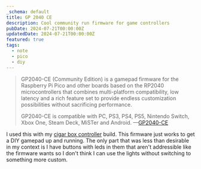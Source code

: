 ```yaml
---
_schema: default
title: GP 2040 CE
description: Cool community run firmware for game controllers
pubDate: 2024-07-21T00:00:00Z
updatedDate: 2024-07-21T00:00:00Z
featured: true
tags:
  - note
  - pico
  - diy
---
```


> GP2040-CE (Community Edition) is a gamepad firmware for the Raspberry Pi Pico and other boards based on the RP2040 microcontrollers that combines multi-platform compatibility, low latency and a rich feature set to provide endless customization possibilities without sacrificing performance.
>
> GP2040-CE is compatible with PC, PS3, PS4, PS5, Nintendo Switch, Xbox One, Steam Deck, MiSTer and Android.
> —[GP2040-CE](https://gp2040-ce.info/)

I used this with my [cigar box controller](/note/cigar-box-controller) build.
This firmware just works to get a DIY gamepad up and running. The only part that
was less than desirable in my context is I have buttons with leds in them that
aren't addressible like the firmware wants so I don't think I can use the lights
without switching to something more custom.
